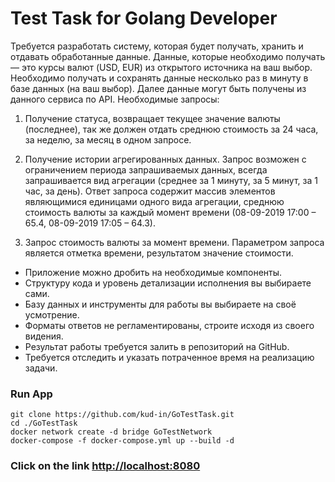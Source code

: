 # Test Task for Golang Developer

Требуется разработать систему, которая будет получать, хранить и отдавать обработанные данные. Данные, которые необходимо получать — это курсы валют (USD, EUR) из открытого источника на ваш выбор. Необходимо получать и сохранять данные несколько раз в минуту в базе данных (на ваш выбор). Далее данные могут быть получены из данного сервиса по API.
Необходимые запросы:

1) Получение статуса, возвращает текущее значение валюты (последнее), так же должен
отдать среднюю стоимость за 24 часа, за неделю, за месяц в одном запросе.

2) Получение истории агрегированных данных. Запрос возможен с ограничением периода запрашиваемых данных, всегда запрашивается вид агрегации (среднее за 1 минуту, за 5
минут, за 1 час, за день). Ответ запроса содержит массив элементов являющимися единицами одного вида агрегации, среднюю стоимость валюты за каждый момент времени (08-09-2019 17:00 – 65.4, 08-09-2019 17:05 – 64.3).

3) Запрос стоимость валюты за момент времени. Параметром запроса является отметка времени, результатом значение стоимости.

* Приложение можно дробить на необходимые компоненты.
* Структуру кода и уровень детализации исполнения вы выбираете сами.
* Базу данных и инструменты для работы вы выбираете на своё усмотрение.
* Форматы ответов не регламентированы, строите исходя из своего видения.
* Результат работы требуется залить в репозиторий на GitHub.
* Требуется отследить и указать потраченное время на реализацию задачи.

### Run App

```
git clone https://github.com/kud-in/GoTestTask.git
cd ./GoTestTask
docker network create -d bridge GoTestNetwork
docker-compose -f docker-compose.yml up --build -d
```

### Сlick on the link [http://localhost:8080](http://localhost:8080)
